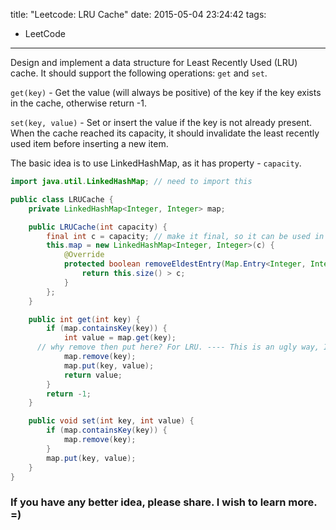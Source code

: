 title: "Leetcode: LRU Cache"
date: 2015-05-04 23:24:42
tags:
 - LeetCode
---
Design and implement a data structure for Least Recently Used (LRU) cache. It should support the following operations: `get` and `set`.

`get(key)` - Get the value (will always be positive) of the key if the key exists in the cache, otherwise return -1.

`set(key, value)` - Set or insert the value if the key is not already present. When the cache reached its capacity, it should invalidate the least recently used item before inserting a new item.

<!-- more -->

The basic idea is to use LinkedHashMap, as it has property - `capacity`.

```java
import java.util.LinkedHashMap; // need to import this

public class LRUCache {
    private LinkedHashMap<Integer, Integer> map;

	public LRUCache(int capacity) {
		final int c = capacity; // make it final, so it can be used in inner class
		this.map = new LinkedHashMap<Integer, Integer>(c) {
			@Override
			protected boolean removeEldestEntry(Map.Entry<Integer, Integer> eldest) {
				return this.size() > c;
			}
		};
	}

	public int get(int key) {
		if (map.containsKey(key)) {
			int value = map.get(key);
      // why remove then put here? For LRU. ---- This is an ugly way, I know
			map.remove(key);
			map.put(key, value);
			return value;
		}
		return -1;
	}

	public void set(int key, int value) {
		if (map.containsKey(key)) {
			map.remove(key);
		}
		map.put(key, value);
	}
}
```
### If you have any better idea, please share. I wish to learn more. =)

